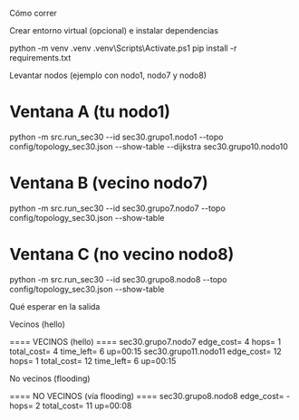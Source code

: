 Cómo correr

Crear entorno virtual (opcional) e instalar dependencias

python -m venv .venv
.venv\Scripts\Activate.ps1
pip install -r requirements.txt


Levantar nodos (ejemplo con nodo1, nodo7 y nodo8)

# Ventana A (tu nodo1)
python -m src.run_sec30 --id sec30.grupo1.nodo1 --topo config/topology_sec30.json --show-table --dijkstra sec30.grupo10.nodo10

# Ventana B (vecino nodo7)
python -m src.run_sec30 --id sec30.grupo7.nodo7 --topo config/topology_sec30.json --show-table

# Ventana C (no vecino nodo8)
python -m src.run_sec30 --id sec30.grupo8.nodo8 --topo config/topology_sec30.json --show-table


Qué esperar en la salida

Vecinos (hello)

==== VECINOS (hello) ====
sec30.grupo7.nodo7    edge_cost=  4  hops= 1  total_cost=  4  time_left= 6  up=00:15
sec30.grupo11.nodo11  edge_cost= 12  hops= 1  total_cost= 12  time_left= 6  up=00:15


No vecinos (flooding)

==== NO VECINOS (vía flooding) ====
sec30.grupo8.nodo8    edge_cost= -   hops= 2  total_cost= 11  up=00:08